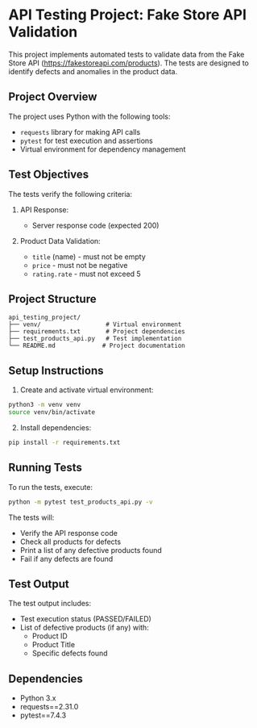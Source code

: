# API Testing Project: Fake Store API Validation

This project implements automated tests to validate data from the Fake Store API (https://fakestoreapi.com/products). The tests are designed to identify defects and anomalies in the product data.

## Project Overview

The project uses Python with the following tools:
- `requests` library for making API calls
- `pytest` for test execution and assertions
- Virtual environment for dependency management

## Test Objectives

The tests verify the following criteria:

1. API Response:
   - Server response code (expected 200)

2. Product Data Validation:
   - `title` (name) - must not be empty
   - `price` - must not be negative
   - `rating.rate` - must not exceed 5

## Project Structure

```
api_testing_project/
├── venv/                  # Virtual environment
├── requirements.txt       # Project dependencies
├── test_products_api.py   # Test implementation
└── README.md             # Project documentation
```

## Setup Instructions

1. Create and activate virtual environment:
```bash
python3 -m venv venv
source venv/bin/activate
```

2. Install dependencies:
```bash
pip install -r requirements.txt
```

## Running Tests

To run the tests, execute:
```bash
python -m pytest test_products_api.py -v
```

The tests will:
- Verify the API response code
- Check all products for defects
- Print a list of any defective products found
- Fail if any defects are found

## Test Output

The test output includes:
- Test execution status (PASSED/FAILED)
- List of defective products (if any) with:
  - Product ID
  - Product Title
  - Specific defects found

## Dependencies

- Python 3.x
- requests==2.31.0
- pytest==7.4.3 